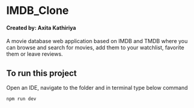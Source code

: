 # IMDB_Clone

#### Created by: Axita Kathiriya
A movie database web application based on IMDB and TMDB where you can browse and search for movies, add them to your watchlist, favorite them or leave reviews. 

## To run this project
Open an IDE, navigate to the folder and in terminal type below command
```bash
npm run dev
```